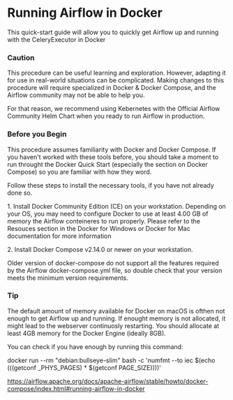 # Running Airflow in Docker

This quick-start guide will allow you to quickly get Airflow up and running with the CeleryExecutor in Docker

### Caution

This procedure can be useful learning and exploration. However, adapting it for use in real-world situations can be complicated. Making changes to this procedure will require specialized in Docker & Docker Compose, and the Airflow community may not be able to help you.

For that reason, we recommend using Kebernetes with the Official Airflow Community Helm Chart when you ready to run Airflow in production.

### Before you Begin

This procedure assumes familiarity with Docker and Docker Compose. If you haven't worked with these tools before, you should take a moment to run throught the Docker Quick Start (especially the section on Docker Compose) so you are familiar with how they word.

Follow these steps to install the necessary tools, if you have not already done so.

<p>1. Install Docker Community Edition (CE) on your workstation. Depending on your OS, you may need to configure Docker to use at least 4.00 GB of memory the Airflow conteineres to run properly. Please refer to the Resouces section in the Docker for Windows or Docker for Mac documentation for more information</p>
<p>2. Install Docker Compose v2.14.0 or newer on your workstation.</p>

Older version of docker-compose do not support all the features required by the Airflow docker-compose.yml file, so double check that your version meets the minimum version requirements.

### Tip

The default amount of memory available for Docker on macOS is ofthen not enough to get Airflow up and running. If enought memory is not allocated, it might lead to the webserver continuosly restarting. You should allocate at least 4GB memory for the Docker Engine (ideally 8GB).

You can check if you have enough by running this command:

docker run --rm "debian:bullseye-slim" bash -c 'numfmt --to iec $(echo $(($(getconf _PHYS_PAGES) * $(getconf PAGE_SIZE))))'

https://airflow.apache.org/docs/apache-airflow/stable/howto/docker-compose/index.html#running-airflow-in-docker
